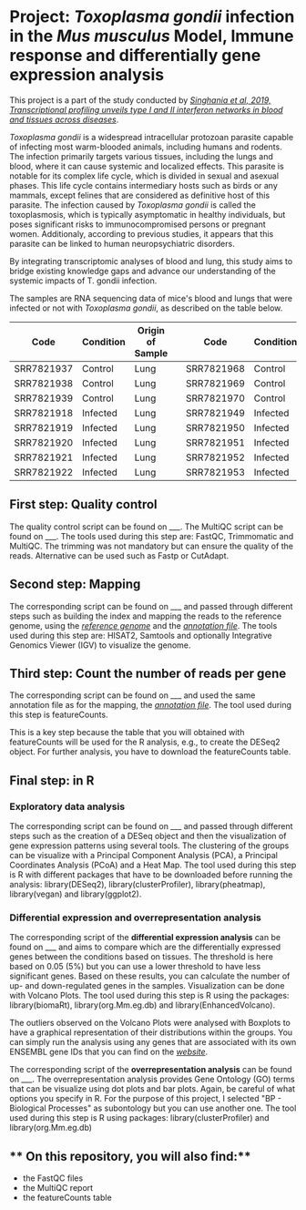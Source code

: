# **Project: _Toxoplasma gondii_ infection in the _Mus musculus_ Model, Immune response and differentially gene expression analysis**

This project is a part of the study conducted by [*Singhania et al, 2019, Transcriptional profiling unveils type I and II interferon networks in blood and tissues across diseases*](https://www.nature.com/articles/s41467-019-10601-6).

_Toxoplasma gondii_ is a widespread intracellular protozoan parasite capable of infecting most warm-blooded animals, including humans and rodents. The infection primarily targets various tissues, including the lungs and blood, where it can cause systemic and localized effects. This parasite is notable for its complex life cycle, which is divided in sexual and asexual phases. This life cycle contains intermediary hosts such as birds or any mammals, except felines that are considered as definitive host of this parasite. The infection caused by _Toxoplasma gondii_ is called the toxoplasmosis, which is typically asymptomatic in healthy individuals, but poses significant risks to immunocompromised persons or pregnant women. Additionaly, according to previous studies, it appears that this parasite can be linked to human neuropsychiatric disorders. 

By integrating transcriptomic analyses of blood and lung, this study aims to bridge existing knowledge gaps and advance our understanding of the systemic impacts of T. gondii infection.

The samples are RNA sequencing data of mice's blood and lungs that were infected or not with _Toxoplasma gondii_, as described on the table below.

| Code        | Condition | Origin of Sample |              | Code        | Condition | Origin of Sample |
|-------------|-----------|------------------|--------------|-------------|-----------|------------------|
| SRR7821937  | Control   | Lung             |              | SRR7821968  | Control   | Blood            |
| SRR7821938  | Control   | Lung             |              | SRR7821969  | Control   | Blood            |
| SRR7821939  | Control   | Lung             |              | SRR7821970  | Control   | Blood            |
| SRR7821918  | Infected  | Lung             |              | SRR7821949  | Infected  | Blood            |
| SRR7821919  | Infected  | Lung             |              | SRR7821950  | Infected  | Blood            |
| SRR7821920  | Infected  | Lung             |              | SRR7821951  | Infected  | Blood            |
| SRR7821921  | Infected  | Lung             |              | SRR7821952  | Infected  | Blood            |
| SRR7821922  | Infected  | Lung             |              | SRR7821953  | Infected  | Blood            |


## **First step: Quality control**

The quality control script can be found on ___. The MultiQC script can be found on ___. 
The tools used during this step are: FastQC, Trimmomatic and MultiQC. The trimming was not mandatory but can ensure the quality of the reads. Alternative can be used such as Fastp or CutAdapt.

## **Second step: Mapping**

The corresponding script can be found on ___ and passed through different steps such as building the index and mapping the reads to the reference genome, using the [*reference genome*](https://ftp.ensembl.org/pub/release-113/fasta/mus_musculus/dna/Mus_musculus.GRCm39.dna.primary_assembly.fa.gz) and the [*annotation file*](https://ftp.ensembl.org/pub/release-113/gtf/mus_musculus/Mus_musculus.GRCm39.113.gtf.gz).
The tools used during this step are: HISAT2, Samtools and optionally Integrative Genomics Viewer (IGV) to visualize the genome. 

## **Third step: Count the number of reads per gene**

The corresponding script can be found on ___ and used the same annotation file as for the mapping, the [*annotation file*](https://ftp.ensembl.org/pub/release-113/gtf/mus_musculus/Mus_musculus.GRCm39.113.gtf.gz).
The tool used during this step is featureCounts.

This is a key step because the table that you will obtained with featureCounts will be used for the R analysis, e.g., to create the DESeq2 object. For further analysis, you have to download the featureCounts table. 

## **Final step: in R** 

### **Exploratory data analysis** 

The corresponding script can be found on ___ and passed through different steps such as the creation of a DESeq object and then the visualization of gene expression patterns using several tools. The clustering of the groups can be visualize with a Principal Component Analysis (PCA), a Principal Coordinates Analysis (PCoA) and a Heat Map. 
The tool used during this step is R with different packages that have to be downloaded before running the analysis: library(DESeq2), library(clusterProfiler), library(pheatmap), library(vegan) and library(ggplot2). 

### **Differential expression and overrepresentation analysis** 

The corresponding script of the **differential expression analysis** can be found on ___ and aims to compare which are the differentially expressed genes between the conditions based on tissues. The threshold is here based on 0.05 (5%) but you can use a lower threshold to have less significant genes. Based on these results, you can calculate the number of up- and down-regulated genes in the samples. Visualization can be done with Volcano Plots. 
The tool used during this step is R using the packages: library(biomaRt), library(org.Mm.eg.db) and library(EnhancedVolcano).

The outliers observed on the Volcano Plots were analysed with Boxplots to have a graphical representation of their distributions within the groups. You can simply run the analysis using any genes that are associated with its own ENSEMBL gene IDs that you can find on the [*website*](https://www.ensembl.org/index.html).

The corresponding script of the **overrepresentation analysis** can be found on ___. The overrepresentation analysis provides Gene Ontology (GO) terms that can be visualize using dot plots and bar plots. Again, be careful of what options you specify in R. For the purpose of this project, I selected "BP - Biological Processes" as subontology but you can use another one. 
The tool used during this step is R using packages: library(clusterProfiler) and library(org.Mm.eg.db)

## ** On this repository, you will also find:**
- the FastQC files
- the MultiQC report
- the featureCounts table 




